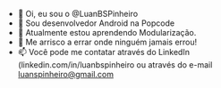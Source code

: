 - 👋 Oi, eu sou o @LuanBSPinheiro
- 👀 Sou desenvolvedor Android na Popcode
- 🌱 Atualmente estou aprendendo Modularização.
- 💞️ Me arrisco a errar onde ninguém jamais errou!
- 📫 Você pode me contatar através do LinkedIn (linkedin.com/in/luanbspinheiro ou através do e-mail luanspinheiro@gmail.com

<!---
LuanBSPinheiro/LuanBSPinheiro is a ✨ special ✨ repository because its `README.md` (this file) appears on your GitHub profile.
You can click the Preview link to take a look at your changes.
--->
